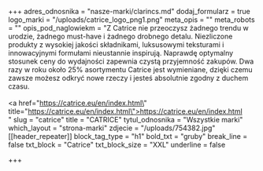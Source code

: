 +++
adres_odnosnika = "nasze-marki/clarincs.md"
dodaj_formularz = true
logo_marki = "/uploads/catrice_logo_png1.png"
meta_opis = ""
meta_robots = ""
opis_pod_naglowiekm = "Z Catrice nie przeoczysz żadnego trendu w urodzie, żadnego must-have i żadnego drobnego detalu. Niezliczone produkty z wysokiej jakości składnikami, luksusowymi teksturami i innowacyjnymi formułami nieustannie inspirują. Naprawdę optymalny stosunek ceny do wydajności zapewnia czystą przyjemność zakupów. Dwa razy w roku około 25% asortymentu Catrice jest wymieniane, dzięki czemu zawsze możesz odkryć nowe rzeczy i jesteś absolutnie zgodny z duchem czasu.<br><br><a href=\"https://catrice.eu/en/index.html\" title=\"https://catrice.eu/en/index.html\">https://catrice.eu/en/index.html</a><br>"
slug = "catrice"
title = "CATRICE"
tytul_odnosnika = "Wszystkie marki"
which_layout = "strona-marki"
zdjecie = "/uploads/754382.jpg"
[[header_repeater]]
block_tag_type = "h1"
bold_txt = "gruby"
break_line = false
txt_block = "Catrice"
txt_block_size = "XXL"
underline = false

+++
